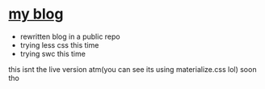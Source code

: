 # [my blog](https://blog.abschill.com)

- rewritten blog in a public repo
- trying less css this time
- trying swc this time

this isnt the live version atm(you can see its using materialize.css lol) soon tho
